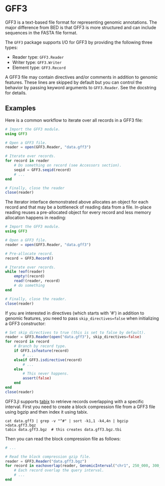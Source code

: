 # GFF3

GFF3 is a text-based file format for representing genomic annotations.
The major difference from BED is that GFF3 is more structured and can include sequences in the FASTA file format.

The `GFF3` package supports I/O for GFF3 by providing the following three types:
* Reader type: `GFF3.Reader`
* Writer type: `GFF3.Writer`
* Element type: `GFF3.Record`

A GFF3 file may contain directives and/or comments in addition to genomic features.
These lines are skipped by default but you can control the behavior by passing keyword arguments to `GFF3.Reader`.
See the docstring for details.


## Examples

Here is a common workflow to iterate over all records in a GFF3 file:
```julia
# Import the GFF3 module.
using GFF3

# Open a GFF3 file.
reader = open(GFF3.Reader, "data.gff3")

# Iterate over records.
for record in reader
    # Do something on record (see Accessors section).
    seqid = GFF3.seqid(record)
    # ...
end

# Finally, close the reader
close(reader)
```

The iterator interface demonstrated above allocates an object for each record and that may be a bottleneck of reading data from a file.
In-place reading reuses a pre-allocated object for every record and less memory allocation happens in reading:

```julia
# Import the GFF3 module.
using GFF3

# Open a GFF3 file.
reader = open(GFF3.Reader, "data.gff3")

# Pre-allocate record.
record = GFF3.Record()

# Iterate over records.
while !eof(reader)
    empty!(record)
    read!(reader, record)
    # do something
end

# Finally, close the reader.
close(reader)
```

If you are interested in directives (which starts with '#') in addition to genomic features, you need to pass `skip_directives=false` when initializing a GFF3 constructor:
```julia
# Set skip_directives to true (this is set to false by default).
reader = GFF3.Reader(open("data.gff3"), skip_directives=false)
for record in record
    # Branch by record type.
    if GFF3.isfeature(record)
        # ...
    elseif GFF3.isdirective(record)
        # ...
    else
        # This never happens.
        assert(false)
    end
end
close(reader)
```

GFF3.jl supports [tabix](http://www.htslib.org/doc/tabix.html) to retrieve records overlapping with a specific interval.
First you need to create a block compression file from a GFF3 file using bgzip and then index it using tabix.
```
cat data.gff3 | grep -v "^#" | sort -k1,1 -k4,4n | bgzip >data.gff3.bgz
tabix data.gff3.bgz  # this creates data.gff3.bgz.tbi
```

Then you can read the block compression file as follows:
```julia
# ...

# Read the block compression gzip file.
reader = GFF3.Reader("data.gff3.bgz")
for record in eachoverlap(reader, GenomicInterval("chr1", 250_000, 300_000))
    # Each record overlap the query interval.
    # ...
end
```
